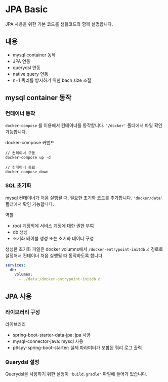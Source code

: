 # JPA Basic
JPA 사용을 위한 기본 코드를 샘플코드와 함께 설명합니다.
## 내용
- mysql container 동작
- JPA 연동
- querydsl 연동
- native query 연동
- n+1 쿼리를 방지하기 위한 bach size 조절

## mysql container 동작
### 컨테이너 동작
`docker-compose` 를 이용해서 컨테이너를 동작합니다. `'/docker'` 폴더에서 파일 확인 가능합니다. 

docker-compose 커맨드
```
// 컨테이너 구동
docker-compose up -d

// 컨테이너 종료
docker-compose down
```

### SQL 초기화
mysql 컨테이너가 처음 실행될 때, 필요한 초기화 코드를 추가합니다. `'docker/data'` 폴더에서 확인 가능합니다. 

역할
- root 계정외에 서비스 계정에 대한 권한 부여
- db 생성
- 초기화 테이블 생성 또는 초기화 데이터 구성

생성한 초기화 파일은 docker volumns에서 `/docker-entrypoint-initdb.d` 경로로 설정해서 컨테이너 처음 실행될 때 동작하도록 합니다. 
```yaml
services:
  db:
    volumes:
      - ./data:/docker-entrypoint-initdb.d
```

## JPA 사용
### 라이브러리 구성
라이브러리
- spring-boot-starter-data-jpa: jpa 사용
- mysql-connector-java: mysql 사용
- p6spy-spring-boot-starter: 실제 파라미터가 포함된 쿼리 로그 출력

### Querydsl 설정
Querydsl을 사용하기 위한 설정이 `'build.gradle'` 파일에 들어가 있습니다.

